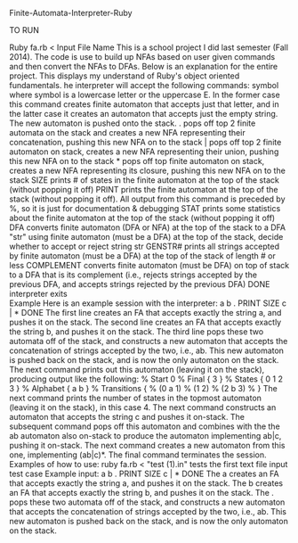 Finite-Automata-Interpreter-Ruby


TO RUN

Ruby fa.rb < Input File Name
This is a school project I did last semester (Fall 2014). The code is use to build up NFAs based on user given commands and then convert the NFAs to DFAs. Below is an explanation for the entire project. This displays my understand of Ruby's object oriented fundamentals.
he interpreter will accept the following commands:
symbol where symbol is a lowercase letter or the uppercase E. In the former case this command creates finite automaton that accepts just that letter, and in the latter case it creates an automaton that accepts just the empty string. The new automaton is pushed onto the stack. . pops off top 2 finite automata on the stack and creates a new NFA representing their concatenation, pushing this new NFA on to the stack | pops off top 2 finite automaton on stack, creates a new NFA representing their union, pushing this new NFA on to the stack * pops off top finite automaton on stack, creates a new NFA representing its closure, pushing this new NFA on to the stack SIZE prints # of states in the finite automaton at the top of the stack (without popping it off) PRINT prints the finite automaton at the top of the stack (without popping it off). All output from this command is preceded by %, so it is just for documentation & debugging STAT prints some statistics about the finite automaton at the top of the stack (without popping it off) DFA converts finite automaton (DFA or NFA) at the top of the stack to a DFA "str" using finite automaton (must be a DFA) at the top of the stack, decide whether to accept or reject string str GENSTR# prints all strings accepted by finite automaton (must be a DFA) at the top of the stack of length # or less COMPLEMENT converts finite automaton (must be DFA) on top of stack to a DFA that is its complement (i.e., rejects strings accepted by the previous DFA, and accepts strings rejected by the previous DFA) DONE interpreter exits  
Example Here is an example session with the interpreter:
a b . PRINT SIZE c | * DONE
The first line creates an FA that accepts exactly the string a, and pushes it on the stack. The second line creates an FA that accepts exactly the string b, and pushes it on the stack. The third line pops these two automata off of the stack, and constructs a new automaton that accepts the concatenation of strings accepted by the two, i.e., ab. This new automaton is pushed back on the stack, and is now the only automaton on the stack.
The next command prints out this automaton (leaving it on the stack), producing output like the following:
% Start 0 % Final { 3 } % States { 0 1 2 3 } % Alphabet { a b } % Transitions { % (0 a 1) % (1 2) % (2 b 3) % }
The next command prints the number of states in the topmost automaton (leaving it on the stack), in this case 4. The next command constructs an automaton that accepts the string c and pushes it on-stack. The subsequent command pops off this automaton and combines with the the ab automaton also on-stack to produce the automaton implementing ab|c, pushing it on-stack. The next command creates a new automaton from this one, implementing (ab|c)*. The final command terminates the session.
Examples of how to use: ruby fa.rb < "test (1).in" tests the first text file input test case Example input: a b . PRINT SIZE c | * DONE The a creates an FA that accepts exactly the string a, and pushes it on the stack. The b creates an FA that accepts exactly the string b, and pushes it on the stack. The . pops these two automata off of the stack, and constructs a new automaton that accepts the concatenation of strings accepted by the two, i.e., ab. This new automaton is pushed back on the stack, and is now the only automaton on the stack.
